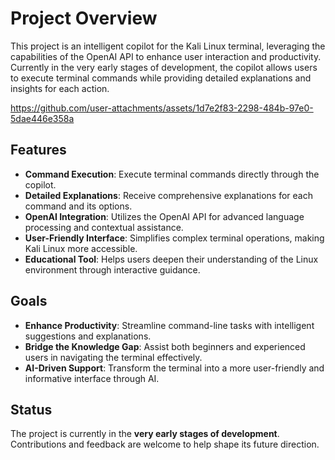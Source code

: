 # Project Overview

This project is an intelligent copilot for the Kali Linux terminal, leveraging the capabilities of the OpenAI API to enhance user interaction and productivity. Currently in the very early stages of development, the copilot allows users to execute terminal commands while providing detailed explanations and insights for each action.


https://github.com/user-attachments/assets/1d7e2f83-2298-484b-97e0-5dae446e358a



## Features

- **Command Execution**: Execute terminal commands directly through the copilot.
- **Detailed Explanations**: Receive comprehensive explanations for each command and its options.
- **OpenAI Integration**: Utilizes the OpenAI API for advanced language processing and contextual assistance.
- **User-Friendly Interface**: Simplifies complex terminal operations, making Kali Linux more accessible.
- **Educational Tool**: Helps users deepen their understanding of the Linux environment through interactive guidance.

## Goals

- **Enhance Productivity**: Streamline command-line tasks with intelligent suggestions and explanations.
- **Bridge the Knowledge Gap**: Assist both beginners and experienced users in navigating the terminal effectively.
- **AI-Driven Support**: Transform the terminal into a more user-friendly and informative interface through AI.

## Status

The project is currently in the **very early stages of development**. Contributions and feedback are welcome to help shape its future direction.
